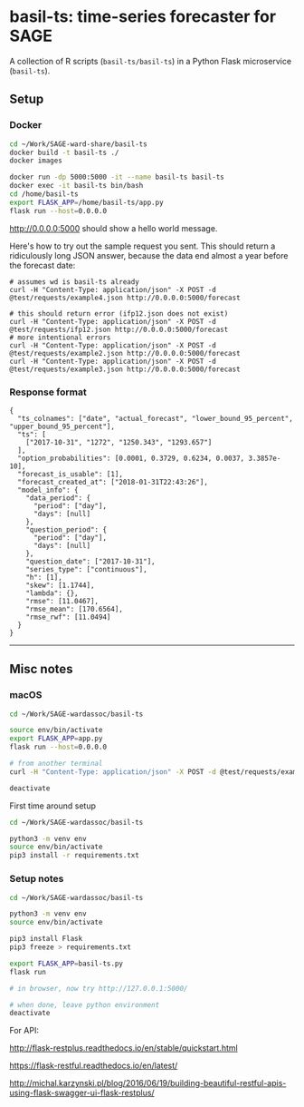 # basil-ts: time-series forecaster for SAGE

A collection of R scripts (`basil-ts/basil-ts`) in a Python Flask microservice (`basil-ts`). 

## Setup

### Docker

```bash
cd ~/Work/SAGE-ward-share/basil-ts
docker build -t basil-ts ./ 
docker images

docker run -dp 5000:5000 -it --name basil-ts basil-ts
docker exec -it basil-ts bin/bash
cd /home/basil-ts
export FLASK_APP=/home/basil-ts/app.py
flask run --host=0.0.0.0
```

http://0.0.0.0:5000 should show a hello world message.

Here's how to try out the sample request you sent. This should return a ridiculously long JSON answer, because the data end almost a year before the forecast date:

```
# assumes wd is basil-ts already
curl -H "Content-Type: application/json" -X POST -d @test/requests/example4.json http://0.0.0.0:5000/forecast

# this should return error (ifp12.json does not exist)
curl -H "Content-Type: application/json" -X POST -d @test/requests/ifp12.json http://0.0.0.0:5000/forecast 
# more intentional errors
curl -H "Content-Type: application/json" -X POST -d @test/requests/example2.json http://0.0.0.0:5000/forecast 
curl -H "Content-Type: application/json" -X POST -d @test/requests/example3.json http://0.0.0.0:5000/forecast 
```

### Response format

```
{
  "ts_colnames": ["date", "actual_forecast", "lower_bound_95_percent", "upper_bound_95_percent"],
  "ts": [
    ["2017-10-31", "1272", "1250.343", "1293.657"]
  ],
  "option_probabilities": [0.0001, 0.3729, 0.6234, 0.0037, 3.3857e-10],
  "forecast_is_usable": [1],
  "forecast_created_at": ["2018-01-31T22:43:26"],
  "model_info": {
    "data_period": {
      "period": ["day"],
      "days": [null]
    },
    "question_period": {
      "period": ["day"],
      "days": [null]
    },
    "question_date": ["2017-10-31"],
    "series_type": ["continuous"],
    "h": [1],
    "skew": [1.1744],
    "lambda": {},
    "rmse": [11.0467],
    "rmse_mean": [170.6564],
    "rmse_rwf": [11.0494]
  }
} 
```

*****

## Misc notes

### macOS

```bash
cd ~/Work/SAGE-wardassoc/basil-ts

source env/bin/activate
export FLASK_APP=app.py
flask run --host=0.0.0.0

# from another terminal
curl -H "Content-Type: application/json" -X POST -d @test/requests/example4.json http://0.0.0.0:5000/forecast

deactivate
```

First time around setup

```bash
cd ~/Work/SAGE-wardassoc/basil-ts

python3 -m venv env
source env/bin/activate
pip3 install -r requirements.txt
```

### Setup notes

```bash
cd ~/Work/SAGE-wardassoc/basil-ts

python3 -m venv env
source env/bin/activate

pip3 install Flask
pip3 freeze > requirements.txt

export FLASK_APP=basil-ts.py
flask run

# in browser, now try http://127.0.0.1:5000/

# when done, leave python environment
deactivate
```

For API:

http://flask-restplus.readthedocs.io/en/stable/quickstart.html

https://flask-restful.readthedocs.io/en/latest/

http://michal.karzynski.pl/blog/2016/06/19/building-beautiful-restful-apis-using-flask-swagger-ui-flask-restplus/

